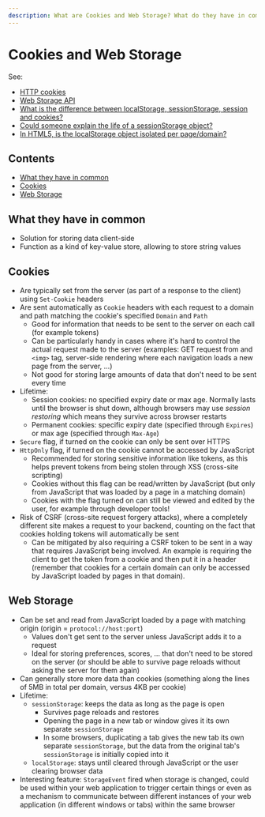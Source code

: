 ```yaml
---
description: What are Cookies and Web Storage? What do they have in common? What are their differences?
---
```


# Cookies and Web Storage

See:

-   [HTTP cookies](https://developer.mozilla.org/en-US/docs/Web/HTTP/Cookies)
-   [Web Storage API](https://developer.mozilla.org/en-US/docs/Web/API/Web_Storage_API)
-   [What is the difference between localStorage, sessionStorage, session and cookies?](https://stackoverflow.com/questions/19867599/what-is-the-difference-between-localstorage-sessionstorage-session-and-cookies)
-   [Could someone explain the life of a sessionStorage object?](https://stackoverflow.com/questions/8945744/could-someone-explain-the-life-of-a-sessionstorage-object)
-   [In HTML5, is the localStorage object isolated per page/domain?](https://stackoverflow.com/questions/4201239/in-html5-is-the-localstorage-object-isolated-per-page-domain)

## Contents

-   [What they have in common](#what-they-have-in-common)
-   [Cookies](#cookies)
-   [Web Storage](#web-storage)

## What they have in common

-   Solution for storing data client-side
-   Function as a kind of key-value store, allowing to store string values

## Cookies

-   Are typically set from the server (as part of a response to the client) using `Set-Cookie` headers
-   Are sent automatically as `Cookie` headers with each request to a domain and path matching the cookie's specified `Domain` and `Path`
    -   Good for information that needs to be sent to the server on each call (for example tokens)
    -   Can be particularly handy in cases where it's hard to control the actual request made to the server (examples: GET request from and `<img>` tag, server-side rendering where each navigation loads a new page from the server, ...)
    -   Not good for storing large amounts of data that  don't need to be sent every time
-   Lifetime:
    -   Session cookies: no specified expiry date or max age. Normally lasts until the browser is shut down, although browsers may use _session restoring_ which means they survive across browser restarts
    -   Permanent cookies: specific expiry date (specified through `Expires`) or max age (specified through `Max-Age`)
-   `Secure` flag, if turned on the cookie can only be sent over HTTPS
-   `HttpOnly` flag, if turned on the cookie cannot be accessed by JavaScript
    -   Recommended for storing sensitive information like tokens, as this helps prevent tokens from being stolen through XSS (cross-site scripting)
    -   Cookies without this flag can be read/written by JavaScript (but only from JavaScript that was loaded by a page in a matching domain)
    -   Cookies with the flag turned on can still be viewed and edited by the user, for example through developer tools!
-   Risk of CSRF (cross-site request forgery attacks), where a completely different site makes a request to your backend, counting on the fact that cookies holding tokens will automatically be sent
    -   Can be mitigated by also requiring a CSRF token to be sent in a way that requires JavaScript being involved. An example is requiring the client to get the token from a cookie and then put it in a header (remember that cookies for a certain domain can only be accessed by JavaScript loaded by pages in that domain).

## Web Storage

-   Can be set and read from JavaScript loaded by a page with matching origin (origin = `protocol://host:port`)
    -   Values don't get sent to the server unless JavaScript adds it to a request
    -   Ideal for storing preferences, scores, ... that don't need to be stored on the server (or should be able to survive page reloads without asking the server for them again)
-   Can generally store more data than cookies (something along the lines of 5MB in total per domain, versus 4KB per cookie)
-   Lifetime:
    -   `sessionStorage`: keeps the data as long as the page is open
        -   Survives page reloads and restores
        -   Opening the page in a new tab or window gives it its own separate `sessionStorage`
        -   In some browsers, duplicating a tab gives the new tab its own separate `sessionStorage`, but the data from the original tab's `sessionStorage` is initially copied into it
    -   `localStorage`: stays until cleared through JavaScript or the user clearing browser data
-   Interesting feature: `StorageEvent` fired when storage is changed, could be used within your web application to trigger certain things or even as a mechanism to communicate between different instances of your web application (in different windows or tabs) within the same browser
